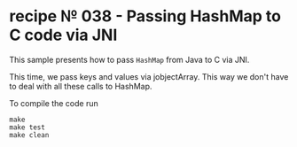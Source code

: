 # recipe № 038 - Passing HashMap to C code via JNI

This sample presents how to pass `HashMap` from Java to C via JNI.

This time, we pass keys and values via jobjectArray. This way
we don't have to deal with all these calls to HashMap.

To compile the code run

    make 
    make test
    make clean


